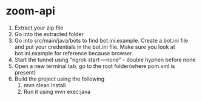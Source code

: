 # zoom-api

1. Extract your zip file
2. Go into the extracted folder 
3. Go into src/main/java/bots to find bot.ini.example. Create a bot.ini file and put your credentials in the bot.ini file. Make sure you look at bot.ini.example for reference because browser. 
4. Start the tunnel using “ngrok start —none” - double hyphen before none
5. Open a new terminal tab, go to the root folder(where pom.xml is present)
6. Build the project using the following
    1. mvn clean install
    2. Run it using mvn exec:java
